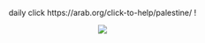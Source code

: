 <p align=center> daily click https://arab.org/click-to-help/palestine/ !</p>
<p align=center> <img src=https://komarev.com/ghpvc/?username=NAAKY0&color=af8150&style=flat-square&label=temp&abbreviated=true>
